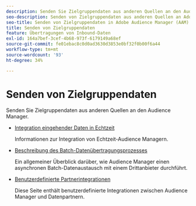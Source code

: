 ```yaml
---
description: Senden Sie Zielgruppendaten aus anderen Quellen an den Audience Manager.
seo-description: Senden von Zielgruppendaten aus anderen Quellen an Adobe Audience Manager (AAM).
seo-title: Senden von Zielgruppendaten in Adobe Audience Manager (AAM)
title: Senden von Zielgruppendaten
feature: Übertragungen von Inbound-Daten
exl-id: 164a7bef-3cef-4b68-973f-6179149a68ef
source-git-commit: fe01ebac8c0d0ad3630d3853e0bf32f0b00f6a44
workflow-type: tm+mt
source-wordcount: '93'
ht-degree: 34%

---
```


# Senden von Zielgruppendaten

Senden Sie Zielgruppendaten aus anderen Quellen an den Audience Manager.

* [Integration eingehender Daten in Echtzeit](/help/using/integration/sending-audience-data/real-time-data-integration/real-time-tech-specs.md)

   Informationen zur Integration von Echtzeit-Audience Managern.

* [Beschreibung des Batch-Datenübertragungsprozesses](/help/using/integration/sending-audience-data/batch-data-transfer-explained/batch-data-transfer-explained.md)

   Ein allgemeiner Überblick darüber, wie Audience Manager einen asynchronen Batch-Datenaustausch mit einem Drittanbieter durchführt.

* [Benutzerdefinierte Partnerintegrationen](/help/using/integration/sending-audience-data/custom-partner-integrations.md)

   Diese Seite enthält benutzerdefinierte Integrationen zwischen Audience Manager und Datenpartnern.
